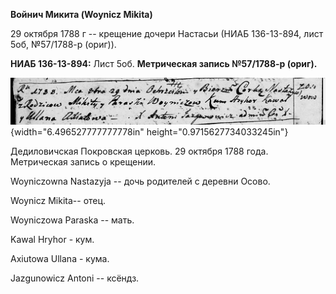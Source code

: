 **Войнич Микита (Woynicz Mikita)**

29 октября 1788 г -- крещение дочери Настасьи (НИАБ 136-13-894, лист
5об, №57/1788-р (ориг)).

**НИАБ 136-13-894:** Лист 5об. **Метрическая запись №57/1788-р (ориг).**

![](./media/ca060a8e5b9eb3491726de5ee885c3cb8494bb04.png){width="6.496527777777778in"
height="0.9715627734033245in"}

Дедиловичская Покровская церковь. 29 октября 1788 года. Метрическая
запись о крещении.

Woyniczowna Nastazyja -- дочь родителей с деревни Осово.

Woynicz Mikita-- отец.

Woyniczowa Paraska -- мать.

Kawal Hryhor - кум.

Axiutowa Ullana - кума.

Jazgunowicz Antoni -- ксёндз.
